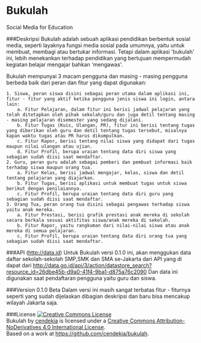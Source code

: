 # Bukulah
Social Media for Education

###Deskripsi
Bukulah adalah sebuah aplikasi pendidikan berbentuk sosial media, seperti layaknya fungsi media sosial pada umumnya, yaitu untuk membuat, membagi atau bertukar informasi. Tetapi dalam aplikasi 'bukulah' ini, lebih menekankan terhadap pendidikan yang bertujuan mempermudah kegiatan belajar mengajar bahkan 'mengawas'.

Bukulah mempunyai 3 macam pengguna dan masing - masing pengguna berbeda baik dari peran dan fitur yang dapat digunakan:

	1. Siswa, peran siswa disini sebagai peran utama dalam aplikasi ini, fitur - fitur yang aktif ketika pengguna jenis siswa ini login, antara lain: 
		a. Fitur Pelajaran, dalam fitur ini berisi jadwal pelajaran yang telah ditetapkan oleh pihak sekolah/guru dan juga detil tentang masing - masing pelajaran disemester yang sedang dijalani.
		b. Fitur Tugas (Kuis, Ulangan, PR), fitur ini berisi tentang tugas yang diberikan oleh guru dan detil tentang tugas tersebut, misalnya kapan waktu tugas atau PR harus dikumpulkan.
		c. Fitur Rapor, berisi tentang nilai siswa yang didapat dari tugas maupun nilai ulangan atau ujian.
		d. Fitur Profil, berupa uraian tentang data diri siswa yang sebagian sudah diisi saat mendaftar.
	2. Guru, peran guru adalah sebagai pemberi dan pembuat informasi baik terhadap siswa maupun orang tua.
		a. Fitur Kelas, berisi jadwal mengajar, kelas, siswa dan detil tentang pelajaran yang diajarkan.
		b. Fitur Tugas, berisi aplikasi untuk membuat tugas untuk siswa berikut dengan penilaiannya.
		c. Fitur Profil, berupa uraian tentang data diri guru yang sebagian sudah diisi saat mendaftar.
	3. Orang Tua, peran orang tua disini sebagai pengawas terhadap siswa yaitu anak mereka.
		a. Fitur Prestasi, berisi grafik prestasi anak mereka di sekolah secara berkala sesuai aktifitas siswa/anak mereka di sekolah.
		b. Fitur Rapor, yaitu rangkuman dari nilai-nilai siswa atau anak mereka di semua pelajaran.
		c. Fitur Profil, berupa uraian tentang data diri orang tua yang sebagian sudah diisi saat mendaftar.

###API (http://data.id)
Untuk Bukulah versi 0.1.0 ini, akan menggukan data daftar sekolah-sekolah SMP,SMK dan SMA se-Jakarta dari API yang di dapat dari
http://data.go.id/api/3/action/datastore_search?resource_id=26dbe45b-d9a0-41f4-9ba1-d875a76c2090
Dan data ini digunakan saat pendaftaran pengguna yaitu guru dan siswa.

###Version 0.1.0 Beta
Dalam versi ini masih sangat terbatas fitur - fiturnya seperti yang sudah dijelaskan dibagian deskripsi dan baru bisa mencakup wilayah Jakarta saja.

###License
<a rel="license" href="http://creativecommons.org/licenses/by-nd/4.0/"><img alt="Creative Commons License" style="border-width:0" src="https://i.creativecommons.org/l/by-nd/4.0/88x31.png" /></a><br /><span xmlns:dct="http://purl.org/dc/terms/" property="dct:title">Bukulah</span> by <a xmlns:cc="http://creativecommons.org/ns#" href="https://github.com/cendekia/bukulah" property="cc:attributionName" rel="cc:attributionURL">cendekia</a> is licensed under a <a rel="license" href="http://creativecommons.org/licenses/by-nd/4.0/">Creative Commons Attribution-NoDerivatives 4.0 International License</a>.<br />Based on a work at <a xmlns:dct="http://purl.org/dc/terms/" href="https://github.com/cendekia/bukulah" rel="dct:source">https://github.com/cendekia/bukulah</a>.
